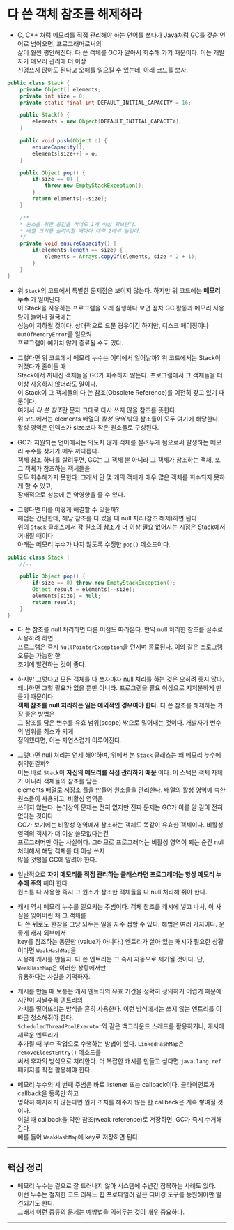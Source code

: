 # 다 쓴 객체 참조를 해제하라

- C, C++ 처럼 메모리를 직접 관리해야 하는 언어를 쓰다가 Java처럼 GC를 갖춘 언어로 넘어오면, 프로그래머로써의  
  삶이 훨씬 평안해진다. 다 쓴 객체를 GC가 알아서 회수해 가기 때문이다. 이는 개발자가 메모리 관리에 더 이상  
  신경쓰지 않아도 된다고 오해를 일으킬 수 있는데, 아래 코드를 보자.

```java
public class Stack {
	private Object[] elements;
	private int size = 0;
	private static final int DEFAULT_INITIAL_CAPACITY = 16;

	public Stack() {
		elements = new Object[DEFAULT_INITIAL_CAPACITY];
	}

	public void push(Object o) {
		ensureCapacity();
		elements[size++] = o;
	}

	public Object pop() {
		if(size == 0) {
			throw new EmptyStackException();
		}
		return elements[--size];
	}

	/**
	* 원소를 위한 공간을 적어도 1개 이상 확보한다.
	* 배열 크기를 늘려야할 때마다 대략 2배씩 늘린다.
	*/
	private void ensureCapacity() {
		if(elements.length == size) {
			elements = Arrays.copyOf(elements, size * 2 + 1);
		}
	}
}
```

- 위 `Stack`의 코드에서 특별한 문제점은 보이지 않는다. 하지만 위 코드에는 **메모리 누수** 가 일어난다.  
  이 Stack을 사용하는 프로그램을 오래 실행하다 보면 점차 GC 활동과 메모리 사용량이 늘어나 결국에는  
  성능이 저하될 것이다. 상대적으로 드문 경우이긴 하지만, 디스크 페이징이나 `OutOfMemoryError`를 일으켜  
  프로그램이 예기치 않게 종료될 수도 있다.

- 그렇다면 위 코드에서 메모리 누수는 어디에서 일어날까? 위 코드에서는 Stack이 커졌다가 줄어들 때  
  Stack에서 꺼내진 객체들을 GC가 회수하지 않는다. 프로그램에서 그 객체들을 더 이상 사용하지 않더라도 말이다.  
  이 Stack이 그 객체들의 다 쓴 참조(Obsolete Reference)를 여전히 갖고 있기 때문이다.  
  여기서 *다 쓴 참조*란 문자 그대로 다시 쓰지 않을 참조를 뜻한다.  
  위 코드에서는 elements 배열의 _활성 영역_ 밖의 참조들이 모두 여기에 해당한다.  
  활성 영역은 인덱스가 size보다 작은 원소들로 구성된다.

- GC가 지원되는 언어에서는 의도치 않게 객체를 살려두게 됨으로써 발생하는 메모리 누수를 찾기가 매우 까다롭다.  
  객체 참조 하나를 살려두면, GC는 그 객체 뿐 아니라 그 객체가 참조하는 객체, 또 그 객체가 참조하는 객체들을  
  모두 회수해가지 못한다. 그래서 단 몇 개의 객체가 매우 많은 객체를 회수되지 못하게 할 수 있고,  
  잠재적으로 성능에 큰 악영향을 줄 수 있다.

- 그렇다면 이를 어떻게 해결할 수 있을까?  
  해법은 간단한데, 해당 참조를 다 썼을 때 null 처리(참조 해제)하면 된다.  
  위의 `Stack` 클래스에서 각 원소의 참조가 더 이상 필요 없어지는 시점은 Stack에서 꺼내질 때이다.  
  아래는 메모리 누수가 나지 않도록 수정한 `pop()` 메소드이다.

```java
public class Stack {
	//..

	public Object pop() {
		if(size == 0) throw new EmptyStackException();
		Object result = elements[--size];
		elements[size] = null;
		return result;
	}
}
```

- 다 쓴 참조를 null 처리하면 다른 이점도 따라온다. 만약 null 처리한 참조를 실수로 사용하려 하면  
  프로그램은 즉시 `NullPointerException`을 던지며 종료된다. 이와 같은 프로그램 오류는 가능한 한  
  조기에 발견하는 것이 좋다.

- 하지만 그렇다고 모든 객체를 다 쓰자마자 null 처리를 하는 것은 오히려 좋지 않다.  
  왜냐하면 그럴 필요가 없을 뿐만 아니라. 프로그램을 필요 이상으로 지저분하게 만들기 때문이다.  
  **객체 참조를 null 처리하는 일은 예외적인 경우여야 한다.** 다 쓴 참조를 해제하는 가장 좋은 방법은  
  그 참조를 담은 변수를 유효 범위(scope) 밖으로 밀어내는 것이다. 개발자가 변수의 범위를 최소가 되게  
  정의했다면, 이는 자연스럽게 이루어진다.

- 그렇다면 null 처리는 언제 해야하며, 위에서 본 `Stack` 클래스는 왜 메모리 누수에 취약한걸까?  
  이는 바로 `Stack`이 **자신의 메모리를 직접 관리하기 때문** 이다. 이 스택은 객체 자체가 아니라 객체들의 참조를 담는  
  elements 배열로 저장소 풀을 만들어 원소들을 관리한다. 배열의 활성 영역에 속한 원소들이 사용되고, 비활성 영역은  
  쓰이지 않는다. 논리상의 문제는 전혀 없지만 진짜 문제는 GC가 이를 알 길이 전혀 없다는 것이다.  
  GC가 보기에는 비활성 영역에서 참조하는 객체도 똑같이 유효한 객체이다. 비활성 영역의 객체가 더 이상 쓸모없다는건  
  프로그래머만 아는 사실이다. 그러므로 프로그래머는 비활성 영역이 되는 순간 null 처리해서 해당 객체를 더 이상 쓰지  
  않을 것임을 GC에 알려야 한다.

- 일반적으로 **자기 메모리를 직접 관리하는 클래스라면 프로그래머는 항상 메모리 누수에 주의** 해야 한다.  
  원소를 다 사용한 즉시 그 원소가 참조한 객체들을 다 null 처리해 줘야 한다.

- 캐시 역시 메모리 누수를 일으키는 주범이다. 객체 참조를 캐시에 넣고 나서, 이 사실을 잊어버린 채 그 객체를  
  다 쓴 뒤로도 한참을 그냥 놔두는 일을 자주 접할 수 있다. 해법은 여러 가지이다. 운 좋게 캐시 외부에서  
  key를 참조하는 동안만 (value가 아니다.) 엔트리가 살아 있는 캐시가 필요한 상황이라면 `WeakHashMap`을  
  사용해 캐시를 만들자. 다 쓴 엔트리는 그 즉시 자동으로 제거될 것이다. 단, `WeakHashMap`은 이러한 상황에서만  
  유용하다는 사실을 기억하자.

- 캐시를 만들 때 보통은 캐시 엔트리의 유효 기간을 정확히 정의하기 어렵기 때문에 시간이 지날수록 엔트리의  
  가치를 떨어뜨리는 방식을 흔히 사용한다. 이런 방식에서는 쓰지 않는 엔트리를 이따금 청소해줘야 한다.  
  `ScheduledThreadPoolExecutor`와 같은 백그라운드 스레드를 활용하거나, 캐시에 새로운 엔트리가  
  추가될 때 부수 작업으로 수행하는 방법이 있다. `LinkedHashMap`은 `removeEldestEntry()` 메소드를  
  써서 후자의 방식으로 처리한다. 더 복잡한 캐시를 만들고 싶다면 `java.lang.ref` 패키지를 직접 활용해야 한다.

- 메모리 누수의 세 번째 주범은 바로 listener 또는 callback이다. 클라이언트가 callback을 등록만 하고  
  명확히 해지하지 않는다면 뭔가 조치를 해주지 않는 한 callback은 계속 쌓여질 것이다.  
  이럴 때 callback을 약한 참조(weak reference)로 저장하면, GC가 즉시 수거해간다.  
  예를 들어 `WeakHashMap`에 key로 저장하면 된다.

<hr/>

<h2>핵심 정리</h2>

- 메모리 누수는 겉으로 잘 드러나지 않아 시스템에 수년간 잠복하는 사례도 있다.  
  이런 누수는 철저한 코드 리뷰느 힙 프로파일러 같은 디버깅 도구를 동원해야만 발견되기도 한다.  
  그래서 이런 종류의 문제는 예방법을 익혀두는 것이 매우 중요하다.

<hr/>
